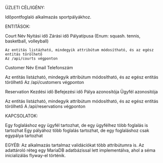 ÜZLETI CÉL/IGÉNY:

Időpontfoglaló alkalmazás sportpályákhoz.

ENTITÁSOK:

Court
    Név
    Nyitási idő
    Zárási idő
    Pályatípusa (Enum: squash. tennis, basketball, volleyball)
    
    Az entitás listázható, mindegyik attribútum módosítható, és az egész entitás törölhető
    Az /api/courts végponton
    
Customer
   Név
   Email
   Telefonszám
   
   Az entitás listázható, mindegyik attribútum módosítható, és az egész entitás törölhető
   Az /api/customers végponton
   
Reservation
   Kezdési idő
   Befejezési idő
   Pálya azonosítója
   Ügyfél azonositója
   
   Az entitás listázható, mindegyik attribútum módosítható, és az egész entitás törölhető
   A /api/reservations végponton
   
KAPCSOLATOK:

Egy foglaláshoz egy ügyfél tartozhat, de egy ügyfélhez több foglalás is tartozhat
Egy pályához több foglalás tartozhat, de egy foglaláshoz csak egypálya tartozhat

EGYÉB:
Az alkalmazás tartalmaz validációkat több attribútumra is.
Az adattároló réteg egy MariaDB adatbázissal lett implementálva, ahol a séma inicializálás flyway-el történik.
